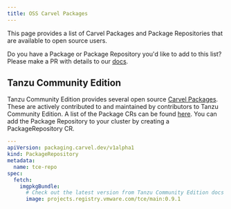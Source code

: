 ```yaml
---
title: OSS Carvel Packages
---
```


This page provides a list of Carvel Packages and Package Repositories that are available to open source users. 

Do you have a Package or Package Repository you'd like to add to this list? Please make a PR with details to our [docs](https://github.com/vmware-tanzu/carvel/main/site/content/kapp-controller/docs/latest/oss-packages.md).

## Tanzu Community Edition
Tanzu Community Edition provides several open source [Carvel Packages](https://tanzucommunityedition.io/packages/). These are actively contributed to and maintained by contributors to Tanzu Community Edition. A list of the Package CRs can be found [here](https://github.com/vmware-tanzu/community-edition/tree/main/addons/packages). You can add the Package Repository to your cluster by creating a PackageRepository CR.

```yaml
---
apiVersion: packaging.carvel.dev/v1alpha1
kind: PackageRepository
metadata:
  name: tce-repo
spec:
  fetch:
    imgpkgBundle:
      # Check out the latest version from Tanzu Community Edition docs
      image: projects.registry.vmware.com/tce/main:0.9.1
```
